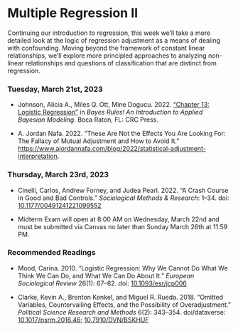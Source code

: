 Multiple Regression II
================

Continuing our introduction to regression, this week we’ll take a more
detailed look at the logic of regression adjustment as a means of
dealing with confounding. Moving beyond the framework of constant linear
relationships, we’ll explore more principled approaches to analyzing
non-linear relationships and questions of classification that are
distinct from regression.

### Tuesday, March 21st, 2023

- Johnson, Alicia A., Miles Q. Ott, Mine Dogucu. 2022. [“Chapter 13:
  Logistic Regression”](https://www.bayesrulesbook.com/chapter-13.html)
  in *Bayes Rules! An Introduction to Applied Bayesian Modeling*. Boca
  Raton, FL: CRC Press.

- A. Jordan Nafa. 2022. “These Are Not the Effects You Are Looking For:
  The Fallacy of Mutual Adjustment and How to Avoid It.”
  <https://www.ajordannafa.com/blog/2022/statistical-adjustment-interpretation>.

### Thursday, March 23rd, 2023

- Cinelli, Carlos, Andrew Forney, and Judea Pearl. 2022. “A Crash Course
  in Good and Bad Controls.” *Sociological Methods & Research*: 1–34.
  doi:
  [10.1177/00491241221099552](https://doi.org/10.1177/00491241221099552)

- Midterm Exam will open at 8:00 AM on Wednesday, March 22nd and must be
  submitted via Canvas no later than Sunday March 26th at 11:59 PM.

### Recommended Readings

- Mood, Carina. 2010. “Logistic Regression: Why We Cannot Do What We
  Think We Can Do, and What We Can Do About It.” *European Sociological
  Review* 26(1): 67–82. doi:
  [10.1093/esr/jcp006](https://doi.org/10.1093/esr/jcp006)

- Clarke, Kevin A., Brenton Kenkel, and Miguel R. Rueda. 2018. “Omitted
  Variables, Countervailing Effects, and the Possibility of
  Overadjustment.” *Political Science Research and Methods* 6(2):
  343–354. doi/dataverse:
  [10.1017/psrm.2016.46](https://doi.org/10.1017/psrm.2016.46);
  [10.7910/DVN/BSKHUF](https://doi.org/10.7910/DVN/BSKHUF)
